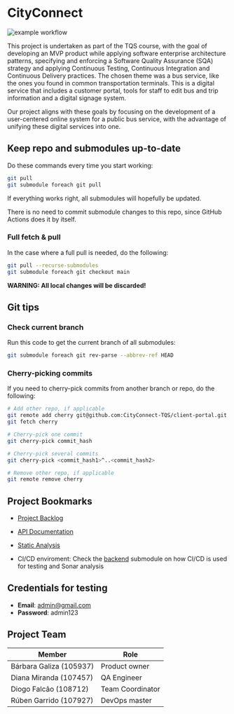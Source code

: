 # CityConnect

![example workflow](https://github.com/CityConnect-TQS/control-room/actions/workflows/deploy.yaml/badge.svg)

This project is undertaken as part of the TQS course, with the goal of developing an MVP product while applying software
enterprise architecture patterns, specifying and enforcing a Software Quality Assurance (SQA) strategy and applying
Continuous Testing, Continuous Integration and Continuous Delivery practices.
The chosen theme was a bus service, like the ones you found in common transportation terminals.
This is a digital service that includes a customer portal,
tools for staff to edit bus and trip information and a digital signage system.

Our project aligns with these goals by focusing on the development of a user-centered online system for a public bus
service, with the advantage of unifying these digital services into one.

## Keep repo and submodules up-to-date

Do these commands every time you start working:

```bash
git pull
git submodule foreach git pull
```

If everything works right, all submodules will hopefully be updated.

There is no need to commit submodule changes to this repo, since GitHub Actions does it by itself.

### Full fetch & pull

In the case where a full pull is needed, do the following:

```bash
git pull --recurse-submodules
git submodule foreach git checkout main
```

**WARNING: All local changes will be discarded!**

## Git tips

### Check current branch

Run this code to get the current branch of all submodules:

```bash
git submodule foreach git rev-parse --abbrev-ref HEAD
```

### Cherry-picking commits

If you need to cherry-pick commits from another branch or repo, do the following:

```bash
# Add other repo, if applicable
git remote add cherry git@github.com:CityConnect-TQS/client-portal.git
git fetch cherry

# Cherry-pick one commit
git cherry-pick commit_hash

# Cherry-pick several commits
git cherry-pick <commit_hash1>^..<commit_hash2>

# Remove other repo, if applicable
git remote remove cherry
```

## Project Bookmarks

- [Project Backlog](https://cityconnect-tqs.atlassian.net/jira/software/projects/CC/boards/1/backlog)
- [API Documentation](http://api.localhost/api/docs/swagger-ui/index.html)
- [Static Analysis](https://sonarcloud.io/project/overview?id=CityConnect-TQS_backend)

- CI/CD enviroment: Check the [backend](https://github.com/CityConnect-TQS/backend) submodule on how CI/CD is used for
  testing and Sonar analysis

## Credentials for testing

- <b>Email</b>: admin@gmail.com
- <b>Password</b>: admin123

## Project Team

| Member                  | Role             |
|-------------------------|------------------|
| Bárbara Galiza (105937) | Product owner    |
| Diana Miranda (107457)  | QA Engineer      |
| Diogo Falcão (108712)   | Team Coordinator |
| Rúben Garrido (107927)  | DevOps master    |
